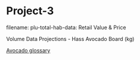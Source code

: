 # Project-3

filename: plu-total-hab-data: <a href = "https://hassavocadoboard.com/category-data/"></a>
Retail Value & Price

Volume Data  Projections - Hass Avocado Board (kg) <a href="https://hassavocadoboard.com/volume-data-projections/"/>


<a href="https://loveonetoday.com/how-to/identify-hass-avocados/">Avocado glossary</a>